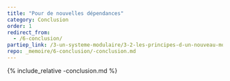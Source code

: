 ```yaml
---
title: "Pour de nouvelles dépendances"
category: Conclusion
order: 1
redirect_from:
  - /6-conclusion/
partiep_link: /3-un-systeme-modulaire/3-2-les-principes-d-un-nouveau-modele-de-publication/
repo: _memoire/6-conclusion/-conclusion.md
---
```

{% include_relative -conclusion.md %}
